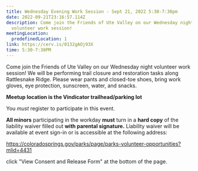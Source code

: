 ```yaml
---
title: Wednesday Evening Work Session - Sept 21, 2022 5:30-7:30pm
date: 2022-09-21T23:16:57.114Z
description: Come join the Friends of Ute Valley on our Wednesday night
  volunteer work session!
meetingLocation:
  predefinedLocation: 1
link: https://cerv.is/0132gAOj93X
time: 5:30-7:30PM
---
```


Come join the Friends of Ute Valley on our Wednesday night volunteer work session! We will be performing trail closure and restoration tasks along Rattlesnake Ridge. Please wear pants and closed-toe shoes, bring work gloves, eye protection, sunscreen, water, and snacks.

**Meetup location is the Vindicator trailhead/parking lot**

You _must_ register to participate in this event.

**All minors** participating in the workday **must** turn in a **hard copy** of the liability waiver filled out **with parental signature.** Liability waiver will be available at event sign-in or is accessible at the following address:

<https://coloradosprings.gov/parks/page/parks-volunteer-opportunities?mlid=4431>

click "View Consent and Release Form" at the bottom of the page.
